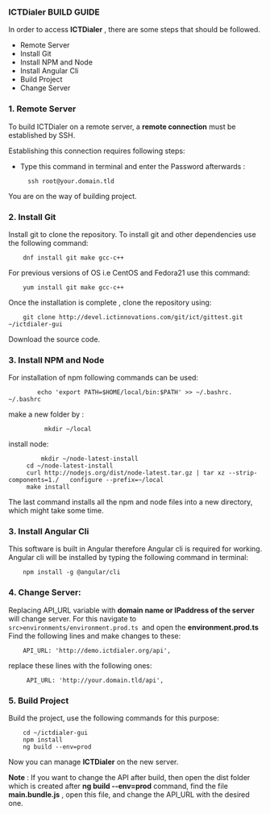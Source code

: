 ### ICTDialer BUILD GUIDE

In order to access **ICTDialer** , there are some steps that should be followed.
* Remote Server
* Install Git
* Install NPM and Node
* Install Angular Cli
* Build Project
* Change Server

### 1. Remote Server

To build ICTDialer on a remote server, a **remote connection** must be established by SSH.

Establishing this connection requires following steps:
 
* Type this command in terminal and enter the Password afterwards :

        ssh root@your.domain.tld

You are on the way of building project.

### 2. Install Git

Install git to clone the repository.
To install git and other dependencies use the following command:

        dnf install git make gcc-c++

For previous versions of OS i.e CentOS and Fedora21 use this command:

        yum install git make gcc-c++

Once the installation is complete , clone the repository using:

        git clone http://devel.ictinnovations.com/git/ict/gittest.git ~/ictdialer-gui     

Download the source code.

### 3. Install NPM and Node

For installation of npm following commands can be used:
         
            echo 'export PATH=$HOME/local/bin:$PATH' >> ~/.bashrc. ~/.bashrc

make a new folder by :
         
              mkdir ~/local

install node:
          
             mkdir ~/node-latest-install
         cd ~/node-latest-install
         curl http://nodejs.org/dist/node-latest.tar.gz | tar xz --strip-components=1./   configure --prefix=~/local
         make install

The last command installs all the npm and node files into a new directory, which might take some time.

### 3. Install Angular Cli

This software is built in Angular therefore Angular cli is required for working.
Angular cli will be installed by typing the following command in terminal:

        npm install -g @angular/cli
        

### 4. Change Server:
Replacing API_URL variable with **domain name or IPaddress of the server** will change server. For this navigate to `src>environments/environment.prod.ts `and open the **environment.prod.ts**
Find the following lines and make changes to these:

        API_URL: 'http://demo.ictdialer.org/api',

replace these lines with the following ones:

         API_URL: 'http://your.domain.tld/api',


### 5. Build Project

Build the project, use the following commands for this purpose:

        cd ~/ictdialer-gui
        npm install
        ng build --env=prod
        
Now you can manage **ICTDialer** on the new server.

**Note** : If you want to change the API after build, then open the dist folder which is created after **ng build --env=prod** command, find the file **main.bundle.js** , open this file, and change the API_URL with the desired one.


